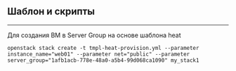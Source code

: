 ## Шаблон и скрипты
____

Для создания ВМ в Server Group на основе шаблона heat

`openstack stack create -t tmpl-heat-provision.yml --parameter instance_name="web01" --parameter net="public" --parameter server_group="1afb1acb-778e-48a0-a5b4-99d068ca1090" my_stack1`


